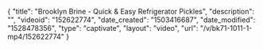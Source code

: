 {
    "title": "Brooklyn Brine - Quick & Easy Refrigerator Pickles",
    "description": "",
    "videoid": "152622774",
    "date_created": "1503416687",
    "date_modified": "1528478356",
    "type": "captivate",
    "layout": "video",
    "url": "\/v\/bk71-1011-1-mp4\/152622774"
}